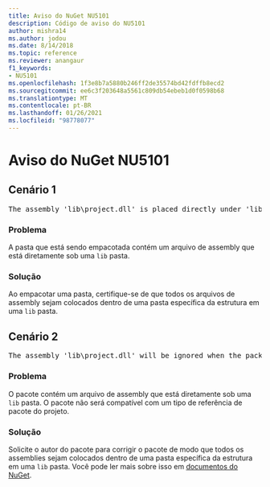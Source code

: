 ```yaml
---
title: Aviso do NuGet NU5101
description: Código de aviso do NU5101
author: mishra14
ms.author: jodou
ms.date: 8/14/2018
ms.topic: reference
ms.reviewer: anangaur
f1_keywords:
- NU5101
ms.openlocfilehash: 1f3e8b7a5880b246ff2de35574bd42fdffb8ecd2
ms.sourcegitcommit: ee6c3f203648a5561c809db54ebeb1d0f0598b68
ms.translationtype: MT
ms.contentlocale: pt-BR
ms.lasthandoff: 01/26/2021
ms.locfileid: "98778077"
---
```

# <a name="nuget-warning-nu5101"></a>Aviso do NuGet NU5101

## <a name="scenario-1"></a>Cenário 1
<pre>The assembly 'lib\project.dll' is placed directly under 'lib' folder. It is recommended that assemblies be placed inside a framework-specific folder. Move it into a framework-specific folder.</pre>

### <a name="issue"></a>Problema

A pasta que está sendo empacotada contém um arquivo de assembly que está diretamente sob uma `lib` pasta.


### <a name="solution"></a>Solução

Ao empacotar uma pasta, certifique-se de que todos os arquivos de assembly sejam colocados dentro de uma pasta específica da estrutura em uma `lib` pasta.


## <a name="scenario-2"></a>Cenário 2
<pre>The assembly 'lib\project.dll' will be ignored when the package is installed after the migration.</pre>

### <a name="issue"></a>Problema

O pacote contém um arquivo de assembly que está diretamente sob uma `lib` pasta. O pacote não será compatível com um tipo de referência de pacote do projeto.


### <a name="solution"></a>Solução

Solicite o autor do pacote para corrigir o pacote de modo que todos os assemblies sejam colocados dentro de uma pasta específica da estrutura em uma `lib` pasta. Você pode ler mais sobre isso em [documentos do NuGet](../../consume-packages/migrate-packages-config-to-package-reference.md).
